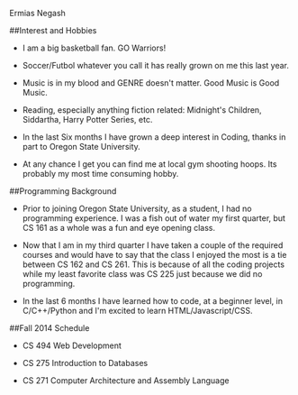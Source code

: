 Ermias Negash

##Interest and Hobbies 

  - I am a big basketball fan. GO Warriors! 

  - Soccer/Futbol whatever you call it has really grown on me this last year. 

  - Music is in my blood and GENRE doesn't matter. Good Music is Good Music. 

  - Reading, especially anything fiction related: Midnight's Children, Siddartha, Harry Potter Series, etc. 

  - In the last Six months I have grown a deep interest in Coding, thanks in part to Oregon State University. 

  - At any chance I get you can find me at local gym shooting hoops. Its probably my most time consuming hobby.


##Programming Background

  - Prior to joining Oregon State University, as a student, I had no programming experience.
    I was a fish out of water my first quarter, but CS 161 as a whole was a fun and eye opening class. 

  - Now that I am in my third quarter I have taken a couple of the required courses and would have to say that the class I enjoyed the most is a tie between CS 162 and CS 261. This is because of all the coding projects while my least favorite class was CS 225 just because we did no programming.

  - In the last 6 months I have learned how to code, at a beginner level, in C/C++/Python and I'm excited to learn HTML/Javascript/CSS.  


##Fall 2014 Schedule

  - CS 494 Web Development

  - CS 275 Introduction to Databases

  - CS 271 Computer Architecture and Assembly Language
